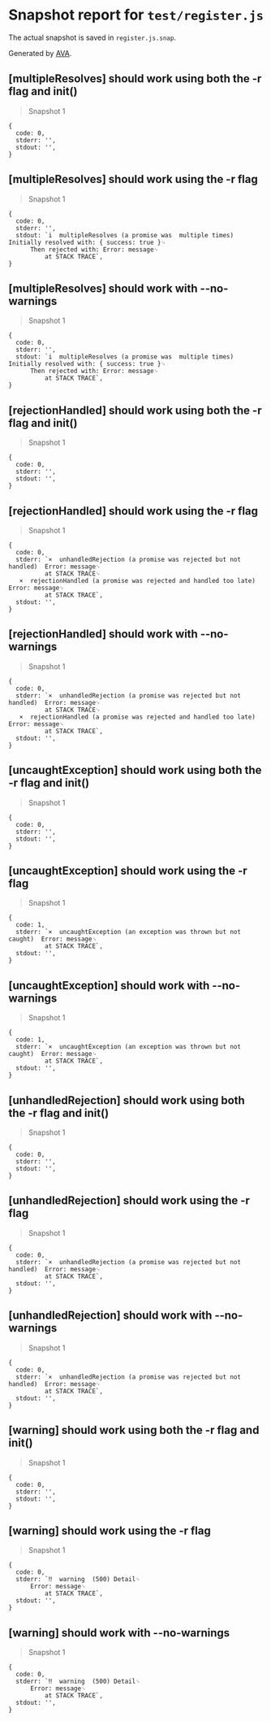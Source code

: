 # Snapshot report for `test/register.js`

The actual snapshot is saved in `register.js.snap`.

Generated by [AVA](https://ava.li).

## [multipleResolves] should work using both the -r flag and init()

> Snapshot 1

    {
      code: 0,
      stderr: '',
      stdout: '',
    }

## [multipleResolves] should work using the -r flag

> Snapshot 1

    {
      code: 0,
      stderr: '',
      stdout: `i  multipleResolves (a promise was  multiple times)  Initially resolved with: { success: true }␊
          Then rejected with: Error: message␊
              at STACK TRACE`,
    }

## [multipleResolves] should work with --no-warnings

> Snapshot 1

    {
      code: 0,
      stderr: '',
      stdout: `i  multipleResolves (a promise was  multiple times)  Initially resolved with: { success: true }␊
          Then rejected with: Error: message␊
              at STACK TRACE`,
    }

## [rejectionHandled] should work using both the -r flag and init()

> Snapshot 1

    {
      code: 0,
      stderr: '',
      stdout: '',
    }

## [rejectionHandled] should work using the -r flag

> Snapshot 1

    {
      code: 0,
      stderr: `×  unhandledRejection (a promise was rejected but not handled)  Error: message␊
              at STACK TRACE␊
       ×  rejectionHandled (a promise was rejected and handled too late)  Error: message␊
              at STACK TRACE`,
      stdout: '',
    }

## [rejectionHandled] should work with --no-warnings

> Snapshot 1

    {
      code: 0,
      stderr: `×  unhandledRejection (a promise was rejected but not handled)  Error: message␊
              at STACK TRACE␊
       ×  rejectionHandled (a promise was rejected and handled too late)  Error: message␊
              at STACK TRACE`,
      stdout: '',
    }

## [uncaughtException] should work using both the -r flag and init()

> Snapshot 1

    {
      code: 0,
      stderr: '',
      stdout: '',
    }

## [uncaughtException] should work using the -r flag

> Snapshot 1

    {
      code: 1,
      stderr: `×  uncaughtException (an exception was thrown but not caught)  Error: message␊
              at STACK TRACE`,
      stdout: '',
    }

## [uncaughtException] should work with --no-warnings

> Snapshot 1

    {
      code: 1,
      stderr: `×  uncaughtException (an exception was thrown but not caught)  Error: message␊
              at STACK TRACE`,
      stdout: '',
    }

## [unhandledRejection] should work using both the -r flag and init()

> Snapshot 1

    {
      code: 0,
      stderr: '',
      stdout: '',
    }

## [unhandledRejection] should work using the -r flag

> Snapshot 1

    {
      code: 0,
      stderr: `×  unhandledRejection (a promise was rejected but not handled)  Error: message␊
              at STACK TRACE`,
      stdout: '',
    }

## [unhandledRejection] should work with --no-warnings

> Snapshot 1

    {
      code: 0,
      stderr: `×  unhandledRejection (a promise was rejected but not handled)  Error: message␊
              at STACK TRACE`,
      stdout: '',
    }

## [warning] should work using both the -r flag and init()

> Snapshot 1

    {
      code: 0,
      stderr: '',
      stdout: '',
    }

## [warning] should work using the -r flag

> Snapshot 1

    {
      code: 0,
      stderr: `‼  warning  (500) Detail␊
          Error: message␊
              at STACK TRACE`,
      stdout: '',
    }

## [warning] should work with --no-warnings

> Snapshot 1

    {
      code: 0,
      stderr: `‼  warning  (500) Detail␊
          Error: message␊
              at STACK TRACE`,
      stdout: '',
    }
